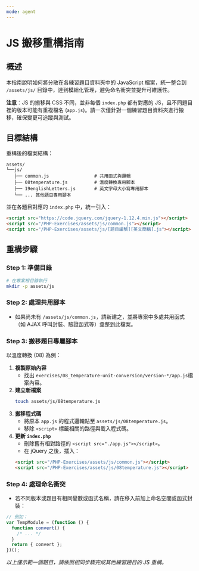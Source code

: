 ```yaml
---
mode: agent
---
```


# JS 搬移重構指南

## 概述

本指南說明如何將分散在各練習題目資料夾中的 JavaScript 檔案，統一整合到 `/assets/js/` 目錄中，達到模組化管理，避免命名衝突並提升可維護性。

**注意**：JS 的搬移與 CSS 不同，並非每個 `index.php` 都有對應的 JS，且不同題目裡的版本可能有重複檔名 (`app.js`)。請一次僅針對一個練習題目資料夾進行搬移，確保變更可追蹤與測試。

## 目標結構

重構後的檔案結構：

```
assets/
└──js/
   ├── common.js                 # 共用函式與邏輯
   ├── 08temperature.js          # 溫度轉換專用腳本
   ├── 19englishLetters.js       # 英文字母大小寫專用腳本
   └── ... 其他題目專用腳本
```

並在各題目對應的 `index.php` 中，統一引入：

```html
<script src="https://code.jquery.com/jquery-1.12.4.min.js"></script>
<script src="/PHP-Exercises/assets/js/common.js"></script>
<script src="/PHP-Exercises/assets/js/[題目編號][英文簡稱].js"></script>
```

## 重構步驟

### Step 1: 準備目錄

```bash
# 在專案根目錄執行
mkdir -p assets/js
```

### Step 2: 處理共用腳本

- 如果尚未有 `/assets/js/common.js`，請新建之，並將專案中多處共用函式（如 AJAX 呼叫封裝、驗證函式等）彙整到此檔案。

### Step 3: 搬移題目專屬腳本

以溫度轉換 (08) 為例：

1. **複製原始內容**
   - 找出 `exercises/08_temperature-unit-conversion/version-*/app.js`檔案內容。
2. **建立新檔案**
   ```bash
   touch assets/js/08temperature.js
   ```
3. **搬移程式碼**
   - 將原本 `app.js` 的程式邏輯貼至 `assets/js/08temperature.js`。
   - 移除 `<script>` 標籤相關的路徑與載入程式碼。
4. **更新 `index.php`**
   - 刪除舊有相對路徑的 `<script src="./app.js"></script>`。
   - 在 jQuery 之後，插入：
   ```html
   <script src="/PHP-Exercises/assets/js/common.js"></script>
   <script src="/PHP-Exercises/assets/js/08temperature.js"></script>
   ```

### Step 4: 處理命名衝突

- 若不同版本或題目有相同變數或函式名稱，請在移入前加上命名空間或函式封裝：

```javascript
// 例如：
var TempModule = (function () {
  function convert() {
    /* ... */
  }
  return { convert };
})();
```

_以上僅示範一個題目，請依照相同步驟完成其他練習題目的 JS 重構。_

